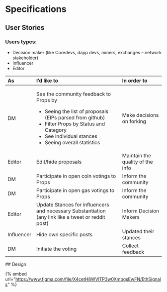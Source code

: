 # Specifications

## User Stories

### Users types:

* Decision maker \(like Coredevs, dapp devs, miners, exchanges – network stakeholder\)
* Influencer
* Editor

<table>
  <thead>
    <tr>
      <th style="text-align:left"><b>As</b>
      </th>
      <th style="text-align:left"><b>I’d like to</b>
      </th>
      <th style="text-align:left"><b>In order to</b>
      </th>
    </tr>
  </thead>
  <tbody>
    <tr>
      <td style="text-align:left">DM</td>
      <td style="text-align:left">
        <p>See the community feedback to Props by</p>
        <ul>
          <li>Seeing the list of proposals (EIPs parsed from github)</li>
          <li>Filter Props by Status and Category</li>
          <li>See individual stances</li>
          <li>Seeing overall statistics</li>
        </ul>
      </td>
      <td style="text-align:left">Make decisions on forking</td>
    </tr>
    <tr>
      <td style="text-align:left">Editor</td>
      <td style="text-align:left">Edit/hide proposals</td>
      <td style="text-align:left">Maintain the quality of the info</td>
    </tr>
    <tr>
      <td style="text-align:left">DM</td>
      <td style="text-align:left">Participate in open coin votings to Props</td>
      <td style="text-align:left">Inform the community</td>
    </tr>
    <tr>
      <td style="text-align:left">DM</td>
      <td style="text-align:left">Participate in open gas votings to Props</td>
      <td style="text-align:left">Inform the community</td>
    </tr>
    <tr>
      <td style="text-align:left">Editor</td>
      <td style="text-align:left">Update Stances for influencers and necessary Substantiation (any link
        like a tweet or reddit post)</td>
      <td style="text-align:left">Inform Decision Makers</td>
    </tr>
    <tr>
      <td style="text-align:left">Influencer</td>
      <td style="text-align:left">Hide own specific posts</td>
      <td style="text-align:left">Updated their stances</td>
    </tr>
    <tr>
      <td style="text-align:left">DM</td>
      <td style="text-align:left">Initiate the voting</td>
      <td style="text-align:left">Collect feedback</td>
    </tr>
  </tbody>
</table>## Design

{% embed url="https://www.figma.com/file/X4cetH8WVlTP3w0XmbgsEwFN/EthSignals" %}

